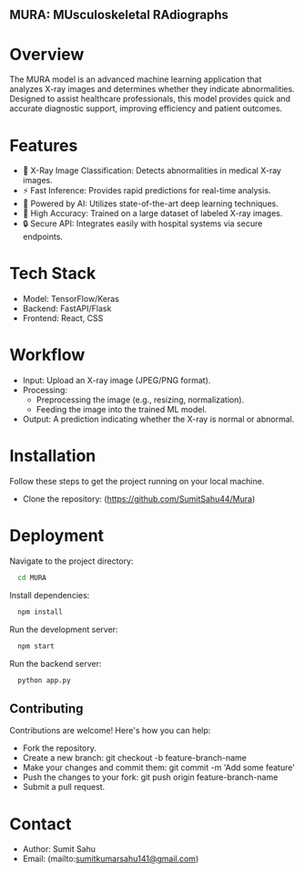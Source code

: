 ## MURA: MUsculoskeletal RAdiographs
# Overview

The MURA model is an advanced machine learning application that analyzes X-ray images and determines whether they indicate abnormalities. Designed to assist healthcare professionals, this model provides quick and accurate diagnostic support, improving efficiency and patient outcomes.

# Features
- 🩻 X-Ray Image Classification: Detects abnormalities in medical X-ray images.
- ⚡ Fast Inference: Provides rapid predictions for real-time analysis.
- 🧠 Powered by AI: Utilizes state-of-the-art deep learning techniques.
- 🎯 High Accuracy: Trained on a large dataset of labeled X-ray images.
- 🔒 Secure API: Integrates easily with hospital systems via secure endpoints.

# Tech Stack
- Model: TensorFlow/Keras
- Backend: FastAPI/Flask
- Frontend: React, CSS

# Workflow
- Input: Upload an X-ray image (JPEG/PNG format).
- Processing:
   - Preprocessing the image (e.g., resizing, normalization).
   - Feeding the image into the trained ML model.
- Output: A prediction indicating whether the X-ray is normal or abnormal.

# Installation
Follow these steps to get the project running on your local machine.
- Clone the repository: (https://github.com/SumitSahu44/Mura)

# Deployment

Navigate to the project directory:

```bash
  cd MURA
```
Install dependencies:

```bash
  npm install
```
Run the development server:
```bash
  npm start
```


Run the backend server:
```bash
  python app.py
```
## Contributing

Contributions are welcome! Here's how you can help:

- Fork the repository.
- Create a new branch: git checkout -b feature-branch-name
- Make your changes and commit them: git commit -m 'Add some feature'
- Push the changes to your fork: git push origin feature-branch-name
- Submit a pull request.

# Contact
 
- Author: Sumit Sahu
- Email: (mailto:sumitkumarsahu141@gmail.com)

